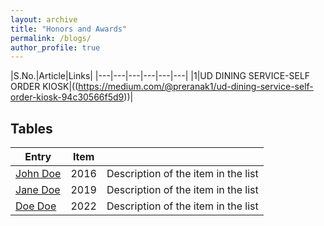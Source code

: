 ```yaml
---
layout: archive
title: "Honors and Awards"
permalink: /blogs/
author_profile: true
---
```


|S.No.|Article|Links|
|---|---|---|---|---|---|
|1|UD DINING SERVICE-SELF ORDER KIOSK|((https://medium.com/@preranak1/ud-dining-service-self-order-kiosk-94c30566f5d9))|

## Tables

| Entry            | Item   |                                                              |
| --------         | ------ | ------------------------------------------------------------ |
| [John Doe](#)    | 2016   | Description of the item in the list                          |
| [Jane Doe](#)    | 2019   | Description of the item in the list                          |
| [Doe Doe](#)     | 2022   | Description of the item in the list                          |
